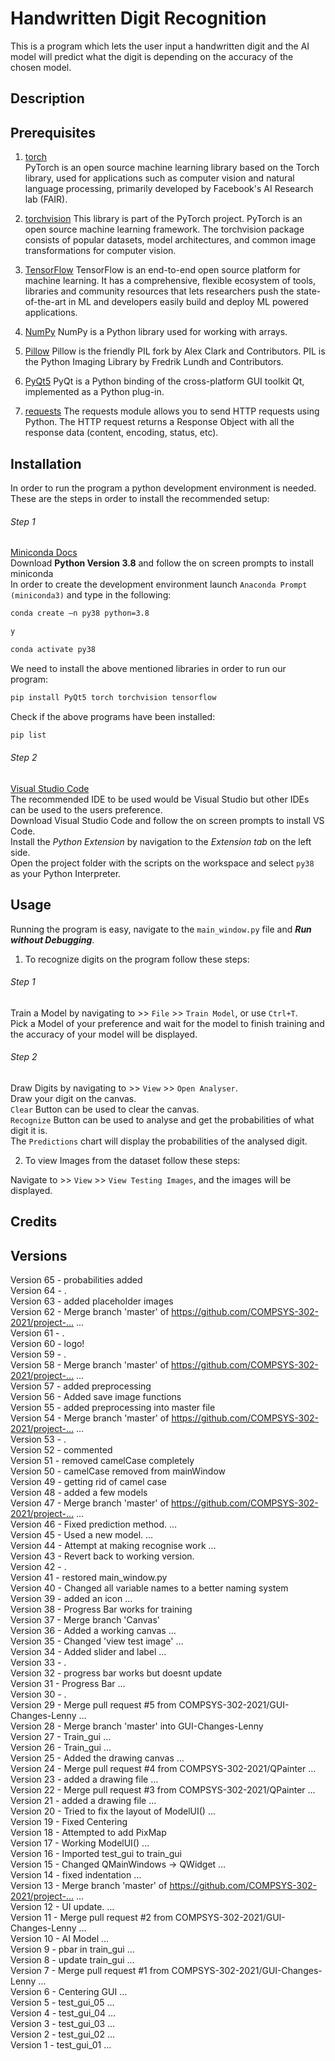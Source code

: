 # Handwritten Digit Recognition
This is a program which lets the user input a handwritten digit and the AI model will predict what the digit is depending on the accuracy of the chosen model.

## Description
<!-- What your application does,
Why you used the technologies you used,
Some of the challenges you faced and features you hope to implement in the future. -->

## Prerequisites

1. [torch](https://pytorch.org/)          
PyTorch is an open source machine learning library based on the Torch library, used for applications such as computer vision and natural language processing, primarily developed by Facebook's AI Research lab (FAIR).

2. [torchvision](https://pytorch.org/vision/stable/index.html)
This library is part of the PyTorch project. PyTorch is an open source machine learning framework. The torchvision package consists of popular datasets, model architectures, and common image transformations for computer vision.
                
3. [TensorFlow](https://www.tensorflow.org/)
TensorFlow is an end-to-end open source platform for machine learning. It has a comprehensive, flexible ecosystem of tools, libraries and community resources that lets researchers push the state-of-the-art in ML and developers easily build and deploy ML powered applications.

4. [NumPy](https://numpy.org/)
NumPy is a Python library used for working with arrays.

5. [Pillow](https://pillow.readthedocs.io/en/stable/)
Pillow is the friendly PIL fork by Alex Clark and Contributors. PIL is the Python Imaging Library by Fredrik Lundh and Contributors.

6. [PyQt5](https://pypi.org/project/PyQt5/)
PyQt is a Python binding of the cross-platform GUI toolkit Qt, implemented as a Python plug-in.

7. [requests](https://pypi.org/project/requests/)
The requests module allows you to send HTTP requests using Python. The HTTP request returns a Response Object with all the response data (content, encoding, status, etc).

## Installation

In order to run the program a python development environment is needed. These are the steps in order to install the recommended setup:

###### Step 1 <br />
[Miniconda Docs](https://docs.conda.io/en/latest/miniconda.html) <br />
Download **Python Version 3.8** and follow the on screen prompts to install miniconda <br />
In order to create the development environment launch `Anaconda Prompt (miniconda3)` and type in the following:
```sh
conda create –n py38 python=3.8
```
```sh
y
```
```sh
conda activate py38
```

We need to install the above mentioned libraries in order to run our program:
```sh
pip install PyQt5 torch torchvision tensorflow
```

Check if the above programs have been installed:
```sh
pip list
```

###### Step 2 <br />
[Visual Studio Code](https://code.visualstudio.com/) <br />
The recommended IDE to be used would be Visual Studio but other IDEs can be used to the users preference. <br />
Download Visual Studio Code and follow the on screen prompts to install VS Code. <br />
Install the *Python Extension* by navigation to the *Extension tab* on the left side. <br />
Open the project folder with the scripts on the workspace and select `py38` as your Python Interpreter. 

## Usage
Running the program is easy, navigate to the `main_window.py` file and ***Run without Debugging***.

1. To recognize digits on the program follow these steps:

###### Step 1 <br />
Train a Model by navigating to >> `File` >> `Train Model`, or use `Ctrl+T`. <br />
Pick a Model of your preference and wait for the model to finish training and the accuracy of your model will be displayed. 

###### Step 2 <br />
Draw Digits by navigating to >> `View` >> `Open Analyser`. <br />
Draw your digit on the canvas. <br />
`Clear` Button can be used to clear the canvas. <br />
`Recognize` Button can be used to analyse and get the probabilities of what digit it is. <br />
The `Predictions` chart will display the probabilities of the analysed digit. <br />

2. To view Images from the dataset follow these steps:

Navigate to >> `View` >> `View Testing Images`, and the images will be displayed.

## Credits


## Versions
Version 65 - probabilities added <br />
Version 64 - . <br />
Version 63 - added placeholder images <br />
Version 62 - Merge branch 'master' of https://github.com/COMPSYS-302-2021/project-… … <br />
Version 61 - . <br />
Version 60 - logo! <br />
Version 59 - . <br />
Version 58 - Merge branch 'master' of https://github.com/COMPSYS-302-2021/project-… … <br />
Version 57 - added preprocessing <br />
Version 56 - Added save image functions <br />
Version 55 - added preprocessing into master file <br />
Version 54 - Merge branch 'master' of https://github.com/COMPSYS-302-2021/project-… … <br />
Version 53 - . <br />
Version 52 - commented <br />
Version 51 - removed camelCase completely <br />
Version 50 - camelCase removed from mainWindow <br />
Version 49 - getting rid of camel case <br />
Version 48 - added a few models <br />
Version 47 - Merge branch 'master' of https://github.com/COMPSYS-302-2021/project-… … <br />
Version 46 - Fixed prediction method. … <br />
Version 45 - Used a new model. … <br />
Version 44 - Attempt at making recognise work … <br />
Version 43 - Revert back to working version. <br />
Version 42 - . <br />
Version 41 - restored main_window.py <br />
Version 40 - Changed all variable names to a better naming system <br />
Version 39 - added an icon … <br />
Version 38 - Progress Bar works for training <br />
Version 37 - Merge branch 'Canvas' <br />
Version 36 - Added a working canvas … <br />
Version 35 - Changed 'view test image' … <br />
Version 34 - Added slider and label … <br />
Version 33 - . <br />
Version 32 - progress bar works but doesnt update <br />
Version 31 - Progress Bar … <br />
Version 30 - . <br />
Version 29 - Merge pull request #5 from COMPSYS-302-2021/GUI-Changes-Lenny … <br />
Version 28 - Merge branch 'master' into GUI-Changes-Lenny <br />
Version 27 - Train_gui … <br />
Version 26 - Train_gui … <br />
Version 25 - Added the drawing canvas … <br />
Version 24 - Merge pull request #4 from COMPSYS-302-2021/QPainter … <br />
Version 23 - added a drawing file … <br />
Version 22 - Merge pull request #3 from COMPSYS-302-2021/QPainter … <br />
Version 21 - added a drawing file … <br />
Version 20 - Tried to fix the layout of ModelUI() … <br />
Version 19 - Fixed Centering <br />
Version 18 - Attempted to add PixMap <br />
Version 17 - Working ModelUI() … <br />
Version 16 - Imported test_gui to train_gui <br />
Version 15 - Changed QMainWindows -> QWidget … <br />
Version 14 - fixed indentation … <br />
Version 13 - Merge branch 'master' of https://github.com/COMPSYS-302-2021/project-… … <br />
Version 12 - UI update. … <br />
Version 11 - Merge pull request #2 from COMPSYS-302-2021/GUI-Changes-Lenny … <br />
Version 10 - AI Model … <br />
Version 9 - pbar in train_gui … <br />
Version 8 - update train_gui … <br />
Version 7 - Merge pull request #1 from COMPSYS-302-2021/GUI-Changes-Lenny … <br />
Version 6 - Centering GUI … <br />
Version 5 - test_gui_05 … <br />
Version 4 - test_gui_04 … <br />
Version 3 - test_gui_03 … <br />
Version 2 - test_gui_02 … <br />
Version 1 - test_gui_01 … <br />

